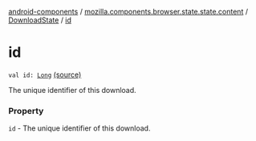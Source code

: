 [android-components](../../index.md) / [mozilla.components.browser.state.state.content](../index.md) / [DownloadState](index.md) / [id](./id.md)

# id

`val id: `[`Long`](https://kotlinlang.org/api/latest/jvm/stdlib/kotlin/-long/index.html) [(source)](https://github.com/mozilla-mobile/android-components/blob/master/components/browser/state/src/main/java/mozilla/components/browser/state/state/content/DownloadState.kt#L34)

The unique identifier of this download.

### Property

`id` - The unique identifier of this download.